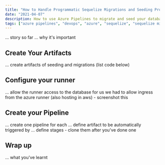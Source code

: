 ```yaml
---
title: "How to Handle Programmatic Sequelize Migrations and Seeding Processes in Azure Pipelines"
date: "2021-04-07"
description: How to use Azure Pipelines to migrate and seed your databases
tags: ["azure pipelines", "devops", "azure", "sequelize", "sequelize migrations in azure", "sequelize seeding in azure", "programmatic migrations"]
---
```


... story so far
... why it's important


## Create Your Artifacts
... create artifacts of seeding and migrations (list code below)

## Configure your runner
... allow the runner access to the database for us we had to allow ingress from the azure runner (also hosting in aws) - screenshot this

## Create your Pipeline
... create one pipeline for each
... define artifact to be automatically triggered by
... define stages - clone them after you've done one

## Wrap up
... what you've learnt
